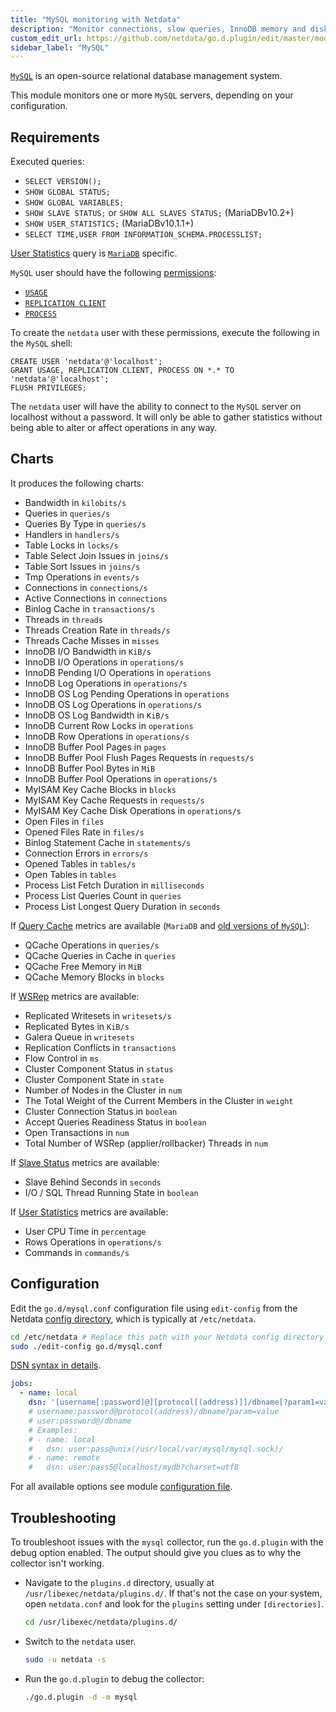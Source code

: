 ```yaml
---
title: "MySQL monitoring with Netdata"
description: "Monitor connections, slow queries, InnoDB memory and disk utilization, locks, and more with zero configuration and per-second metric granularity."
custom_edit_url: https://github.com/netdata/go.d.plugin/edit/master/modules/mysql/README.md
sidebar_label: "MySQL"
---
```




[`MySQL`](https://www.mysql.com/) is an open-source relational database management system.

This module monitors one or more `MySQL` servers, depending on your configuration.

## Requirements

Executed queries:

- `SELECT VERSION();`
- `SHOW GLOBAL STATUS;`
- `SHOW GLOBAL VARIABLES;`
- `SHOW SLAVE STATUS;` or `SHOW ALL SLAVES STATUS;` (MariaDBv10.2+)
- `SHOW USER_STATISTICS;` (MariaDBv10.1.1+)
- `SELECT TIME,USER FROM INFORMATION_SCHEMA.PROCESSLIST;`

[User Statistics](https://mariadb.com/kb/en/user-statistics/) query is [`MariaDB`](https://mariadb.com/) specific.

`MySQL` user should have the following [permissions](https://dev.mysql.com/doc/refman/8.0/en/privileges-provided.html):

- [`USAGE`](https://dev.mysql.com/doc/refman/8.0/en/privileges-provided.html#priv_usage)
- [`REPLICATION CLIENT`](https://dev.mysql.com/doc/refman/8.0/en/privileges-provided.html#priv_replication-client)
- [`PROCESS`](https://dev.mysql.com/doc/refman/8.0/en/privileges-provided.html#priv_process)

To create the `netdata` user with these permissions, execute the following in the `MySQL` shell:

```mysql
CREATE USER 'netdata'@'localhost';
GRANT USAGE, REPLICATION CLIENT, PROCESS ON *.* TO 'netdata'@'localhost';
FLUSH PRIVILEGES;
```

The `netdata` user will have the ability to connect to the `MySQL` server on localhost without a password. It will only
be able to gather statistics without being able to alter or affect operations in any way.

## Charts

It produces the following charts:

- Bandwidth in `kilobits/s`
- Queries in `queries/s`
- Queries By Type in `queries/s`
- Handlers in `handlers/s`
- Table Locks in `locks/s`
- Table Select Join Issues in `joins/s`
- Table Sort Issues in `joins/s`
- Tmp Operations in `events/s`
- Connections in `connections/s`
- Active Connections in `connections`
- Binlog Cache in `transactions/s`
- Threads in `threads`
- Threads Creation Rate in `threads/s`
- Threads Cache Misses in `misses`
- InnoDB I/O Bandwidth in `KiB/s`
- InnoDB I/O Operations in `operations/s`
- InnoDB Pending I/O Operations in `operations`
- InnoDB Log Operations in `operations/s`
- InnoDB OS Log Pending Operations in `operations`
- InnoDB OS Log Operations in `operations/s`
- InnoDB OS Log Bandwidth in `KiB/s`
- InnoDB Current Row Locks in `operations`
- InnoDB Row Operations in `operations/s`
- InnoDB Buffer Pool Pages in `pages`
- InnoDB Buffer Pool Flush Pages Requests in `requests/s`
- InnoDB Buffer Pool Bytes in `MiB`
- InnoDB Buffer Pool Operations in `operations/s`
- MyISAM Key Cache Blocks in `blocks`
- MyISAM Key Cache Requests in `requests/s`
- MyISAM Key Cache Disk Operations in `operations/s`
- Open Files in `files`
- Opened Files Rate in `files/s`
- Binlog Statement Cache in `statements/s`
- Connection Errors in `errors/s`
- Opened Tables in `tables/s`
- Open Tables in `tables`
- Process List Fetch Duration in `milliseconds`
- Process List Queries Count in `queries`
- Process List Longest Query Duration in `seconds`

If [Query Cache](https://dev.mysql.com/doc/refman/5.7/en/query-cache.html) metrics are available (`MariaDB`
and [old versions of `MySQL`](https://mysqlserverteam.com/mysql-8-0-retiring-support-for-the-query-cache/)):

- QCache Operations in `queries/s`
- QCache Queries in Cache in `queries`
- QCache Free Memory in `MiB`
- QCache Memory Blocks in `blocks`

If [WSRep](https://galeracluster.com/library/documentation/galera-status-variables.html) metrics are available:

- Replicated Writesets in `writesets/s`
- Replicated Bytes in `KiB/s`
- Galera Queue in `writesets`
- Replication Conflicts in `transactions`
- Flow Control in `ms`
- Cluster Component Status in `status`
- Cluster Component State in `state`
- Number of Nodes in the Cluster in `num`
- The Total Weight of the Current Members in the Cluster in `weight`
- Cluster Connection Status in `boolean`
- Accept Queries Readiness Status in `boolean`
- Open Transactions in `num`
- Total Number of WSRep (applier/rollbacker) Threads in `num`

If [Slave Status](https://dev.mysql.com/doc/refman/8.0/en/show-slave-status.html) metrics are available:

- Slave Behind Seconds in `seconds`
- I/O / SQL Thread Running State in `boolean`

If [User Statistics](https://mariadb.com/kb/en/user-statistics/) metrics are available:

- User CPU Time in `percentage`
- Rows Operations in `operations/s`
- Commands in `commands/s`

## Configuration

Edit the `go.d/mysql.conf` configuration file using `edit-config` from the
Netdata [config directory](/docs/configure/nodes), which is typically at `/etc/netdata`.

```bash
cd /etc/netdata # Replace this path with your Netdata config directory
sudo ./edit-config go.d/mysql.conf
```

[DSN syntax in details](https://github.com/go-sql-driver/mysql#dsn-data-source-name).

```yaml
jobs:
  - name: local
    dsn: '[username[:password]@][protocol[(address)]]/dbname[?param1=value1&...&paramN=valueN]'
    # username:password@protocol(address)/dbname?param=value
    # user:password@/dbname
    # Examples:
    # - name: local
    #   dsn: user:pass@unix(/usr/local/var/mysql/mysql.sock)/
    # - name: remote
    #   dsn: user:pass5@localhost/mydb?charset=utf8
```

For all available options see
module [configuration file](https://github.com/netdata/go.d.plugin/blob/master/config/go.d/mysql.conf).

## Troubleshooting

To troubleshoot issues with the `mysql` collector, run the `go.d.plugin` with the debug option enabled. The output
should give you clues as to why the collector isn't working.

- Navigate to the `plugins.d` directory, usually at `/usr/libexec/netdata/plugins.d/`. If that's not the case on
  your system, open `netdata.conf` and look for the `plugins` setting under `[directories]`.

  ```bash
  cd /usr/libexec/netdata/plugins.d/
  ```

- Switch to the `netdata` user.

  ```bash
  sudo -u netdata -s
  ```

- Run the `go.d.plugin` to debug the collector:

  ```bash
  ./go.d.plugin -d -m mysql
  ```

